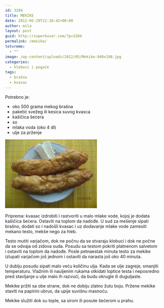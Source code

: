 ```yaml
---
id: 3284
title: MEKIKE
date: 2012-05-29T12:10:42+00:00
author: mila
layout: post
guid: http://superkuvar.com/?p=3284
permalink: /mekike/
totvreme:
  - ""
image: /wp-content/uploads/2012/05/Mekike-940x198.jpg
categories:
  - hlebovi i pogače
tags:
  - brašno
  - kvasac
---
```

Potrebno je:

  * oko 500 grama mekog brašna
  * paketić svežeg ili kesica suvog kvasca
  * kašičica šećera
  * so
  * mlaka voda (oko 4 dl)
  * ulje za prženje

<img class="alignnone size-medium wp-image-3285" title="Mekike" src="/wp-content/uploads/2012/05/Mekike-300x225.jpg" alt="" width="300" height="225" /> 

Priprema: kvasac izdrobiti i rastvoriti u malo mlake vode, kojoj je dodata kašičica šećera. Ostaviti na toplom da nadođe. U sud za mešenje sipati brašno, dodati so i nadošli kvasac i uz dodavanje mlake vode zamesiti mekano testo, mekše nego za hleb.

Testo mutiti varjačom, dok ne počnu da se stvaraju klobuci i dok ne počne da se odvaja od zidova suda. Posudu sa testom pokriti platnenom salvetom i ostaviti na toplom da nadođe. Posle petnaestak minuta testo za mekike izlupati varjačom još jednom i ostaviti da narasta još oko 40 minuta.

U dublju posudu sipati malo veću količinu ulja. Kada se ulje zagreje, smanjiti temperaturu. Vlažnim ili nauljenim rukama otkidati loptice testa i neposredno pred stavljanje u ulje malo ih razvući, da budu okrugle ili duguljaste.

Mekike pržiti sa obe strane, dok ne dobiju zlatno žutu boju. Pržene mekike staviti na papirini ubrus, da upije suvišnu masnoću.

Mekike služiti dok su tople, sa sirom ili posute šećerom u prahu.